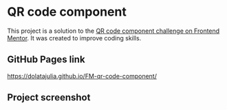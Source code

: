 # QR code component 

This project is a solution to the [QR code component challenge on Frontend Mentor](https://www.frontendmentor.io/challenges/qr-code-component-iux_sIO_H). It was created to improve coding skills. 

## GitHub Pages link

https://dolatajulia.github.io/FM-qr-code-component/

## Project screenshot
